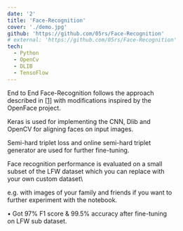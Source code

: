```yaml
---
date: '2'
title: 'Face-Recognition'
cover: './demo.jpg'
github: 'https://github.com/05rs/Face-Recognition'
# external: 'https://github.com/05rs/Face-Recognition'
tech:
  - Python
  - OpenCv
  - DLIB
  - TensoFlow
---
```


End to End Face-Recognition follows the approach\
described in [[1]](https://arxiv.org/abs/1503.03832) with modifications inspired by the\
OpenFace project.

Keras is used for implementing the CNN, Dlib and\
OpenCV for aligning faces on input images.

Semi-hard triplet loss and online semi-hard triplet\
 generator are used for further fine-tuning.

Face recognition performance is evaluated on a small\
subset of the LFW dataset which you can replace with\
your own custom dataset\

e.g. with images of your family and friends if you want to\
further experiment with the notebook.

• Got 97% F1 score & 99.5% accuracy after fine-tuning\
on LFW sub dataset.
